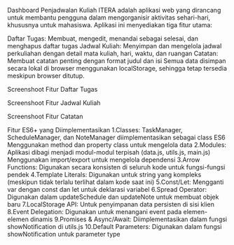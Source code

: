 
Dashboard Penjadwalan Kuliah ITERA adalah aplikasi web yang dirancang untuk membantu pengguna dalam mengorganisir aktivitas sehari-hari, khususnya untuk mahasiswa. Aplikasi ini menyediakan tiga fitur utama:

Daftar Tugas: Membuat, mengedit, menandai sebagai selesai, dan menghapus daftar tugas
Jadwal Kuliah: Menyimpan dan mengelola jadwal perkuliahan dengan detail mata kuliah, hari, waktu, dan ruangan
Catatan: Membuat catatan penting dengan format judul dan isi
Semua data disimpan secara lokal di browser menggunakan localStorage, sehingga tetap tersedia meskipun browser ditutup.

Screenshoot Fitur Daftar Tugas

Screenshoot Fitur Jadwal Kuliah

Screenshoot Fitur Catatan
 
Fitur ES6+ yang Diimplementasikan
1.Classes:
    TaskManager, ScheduleManager, dan NoteManager diimplementasikan sebagai class ES6 Menggunakan method dan property class untuk mengelola data
2.Modules:
    Aplikasi dibagi menjadi modul-modul terpisah (data.js, utils.js, main.js) Menggunakan import/export untuk mengelola dependensi
3.Arrow Functions:
    Digunakan secara konsisten di seluruh kode untuk fungsi-fungsi pendek
4.Template Literals:
    Digunakan untuk string yang kompleks (meskipun tidak terlalu terlihat dalam kode saat ini)
5.Const/Let:
    Mengganti var dengan const dan let untuk deklarasi variabel
6.Spread Operator:
    Digunakan dalam updateSchedule dan updateNote untuk membuat objek baru
7.LocalStorage API:
    Untuk penyimpanan data persisten di sisi klien
8.Event Delegation:
    Digunakan untuk menangani event pada elemen-elemen dinamis
9.Promises & Async/Await:
    Diimplementasikan dalam fungsi showNotification di utils.js
10.Default Parameters:
    Digunakan dalam fungsi showNotification untuk parameter type